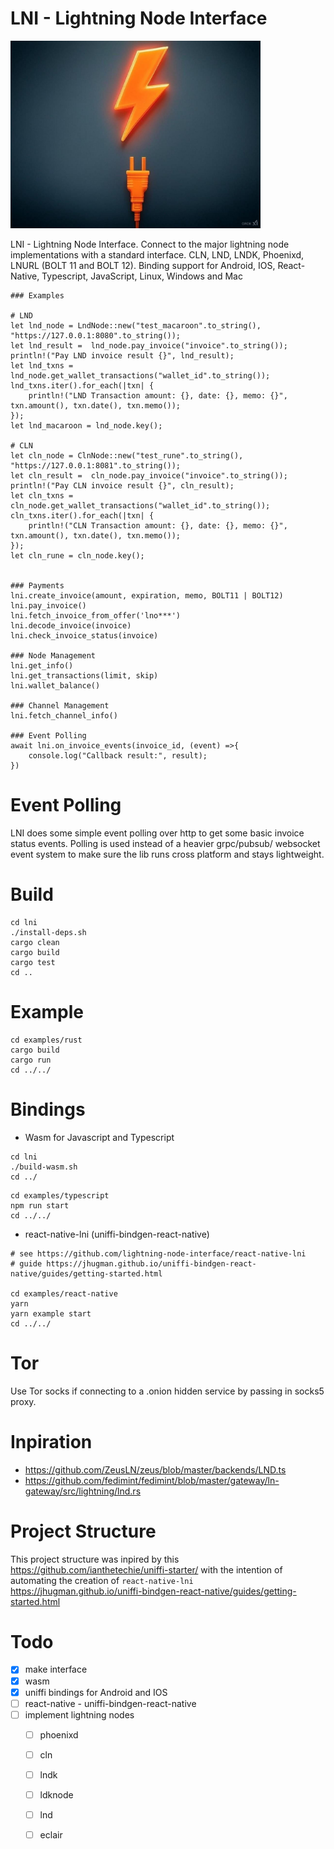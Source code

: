 LNI - Lightning Node Interface
==============================

<img src="./assets/logo.jpg" alt="logo" style="max-height: 300px;">

LNI - Lightning Node Interface. Connect to the major lightning node implementations with a standard interface. CLN, LND, LNDK, Phoenixd, LNURL (BOLT 11 and BOLT 12). Binding support for Android, IOS, React-Native, Typescript, JavaScript, Linux, Windows and Mac

```
### Examples

# LND
let lnd_node = LndNode::new("test_macaroon".to_string(), "https://127.0.0.1:8080".to_string());
let lnd_result =  lnd_node.pay_invoice("invoice".to_string());
println!("Pay LND invoice result {}", lnd_result);
let lnd_txns = lnd_node.get_wallet_transactions("wallet_id".to_string());
lnd_txns.iter().for_each(|txn| {
    println!("LND Transaction amount: {}, date: {}, memo: {}", txn.amount(), txn.date(), txn.memo()); 
});
let lnd_macaroon = lnd_node.key();

# CLN
let cln_node = ClnNode::new("test_rune".to_string(), "https://127.0.0.1:8081".to_string());
let cln_result =  cln_node.pay_invoice("invoice".to_string());
println!("Pay CLN invoice result {}", cln_result);
let cln_txns = cln_node.get_wallet_transactions("wallet_id".to_string());
cln_txns.iter().for_each(|txn| {
    println!("CLN Transaction amount: {}, date: {}, memo: {}", txn.amount(), txn.date(), txn.memo()); 
});
let cln_rune = cln_node.key();


### Payments
lni.create_invoice(amount, expiration, memo, BOLT11 | BOLT12)
lni.pay_invoice()
lni.fetch_invoice_from_offer('lno***')
lni.decode_invoice(invoice)
lni.check_invoice_status(invoice)

### Node Management
lni.get_info()
lni.get_transactions(limit, skip)
lni.wallet_balance()

### Channel Management
lni.fetch_channel_info()

### Event Polling
await lni.on_invoice_events(invoice_id, (event) =>{
    console.log("Callback result:", result);
})

```

Event Polling
============
LNI does some simple event polling over http to get some basic invoice status events. 
Polling is used instead of a heavier grpc/pubsub/ websocket event system to make sure the lib runs cross platform and stays lightweight.

Build
=======
```
cd lni
./install-deps.sh
cargo clean
cargo build
cargo test
cd ..
```

Example
========
```
cd examples/rust
cargo build
cargo run
cd ../../
```

Bindings
========
- Wasm for Javascript and Typescript
```
cd lni
./build-wasm.sh
cd ../
```
```
cd examples/typescript
npm run start
cd ../../
```
- react-native-lni (uniffi-bindgen-react-native)
```
# see https://github.com/lightning-node-interface/react-native-lni
# guide https://jhugman.github.io/uniffi-bindgen-react-native/guides/getting-started.html 

cd examples/react-native
yarn
yarn example start
cd ../../
```


Tor
===
Use Tor socks if connecting to a .onion hidden service by passing in socks5 proxy.


Inpiration
==========
- https://github.com/ZeusLN/zeus/blob/master/backends/LND.ts
- https://github.com/fedimint/fedimint/blob/master/gateway/ln-gateway/src/lightning/lnd.rs

Project Structure
==================
This project structure was inpired by this https://github.com/ianthetechie/uniffi-starter/ with the intention of 
automating the creation of `react-native-lni` https://jhugman.github.io/uniffi-bindgen-react-native/guides/getting-started.html 

Todo
====
- [X] make interface
- [X] wasm 
- [X] uniffi bindings for Android and IOS
- [ ] react-native - uniffi-bindgen-react-native
- [ ] implement lightning nodes
    - [ ] phoenixd
    - [ ] cln
    - [ ] lndk
    - [ ] ldknode
    - [ ] lnd
    - [ ] eclair

